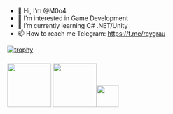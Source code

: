 - 👋 Hi, I’m @M0o4
- 👀 I’m interested in Game Development
- 🌱 I’m currently learning C# .NET/Unity
- 📫 How to reach me
Telegram: https://t.me/reygrau

[![trophy](https://github-profile-trophy.vercel.app/?username=M0o4&column=4&theme=gruvbox)](https://github.com/ryo-ma/github-profile-trophy)
### <img src="https://media.giphy.com/media/UZfBIdKciJXVe/giphy.gif" width="100"> <img src="https://media.giphy.com/media/cNMvigKJK2fVfEHtDh/giphy.gif" width="100"><img src="https://media.giphy.com/media/Un9ecvRqXKyYXikiEp/giphy.gif" width="50">
<!---
M0o4/M0o4 is a ✨ special ✨ repository because its `README.md` (this file) appears on your GitHub profile.
You can click the Preview link to take a look at your changes.
--->

